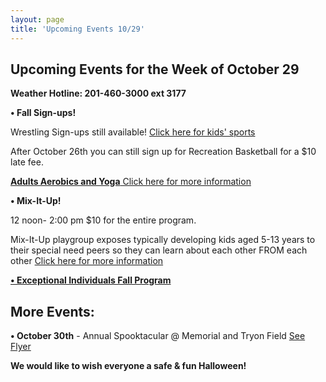 ```yaml
---
layout: page
title: 'Upcoming Events 10/29'
---
```

 
## Upcoming Events for the Week of October 29 

**Weather Hotline: 201-460-3000 ext 3177**


**• Fall Sign-ups!** 

Wrestling Sign-ups still available! [Click here for kids' sports](/departments/recreation/sports-and-activities/childrens-catalog/)


After October 26th you can still sign up for Recreation Basketball for a $10 late fee.


[**Adults Aerobics and Yoga** Click here for more information](/departments/recreation/sports-and-activities/adult-catalog/)


**• Mix-It-Up!** 

12 noon- 2:00 pm  $10 for the entire program.

Mix-It-Up playgroup exposes typically developing kids aged 5-13 years to their special need peers so they can
learn about each other FROM each other [Click here for more information](https://storage.googleapis.com/static.rutherford-nj.com/recreation/posts/MIx%20it%20up%20flyer%20-%202018-2019.pdf)

[**• Exceptional Individuals Fall Program**](https://storage.googleapis.com/static.rutherford-nj.com/recreation/Exceptional%20Individuals%20Program%20Fall%202018.pdf)


## More Events:

**• October 30th** - Annual Spooktacular @ Memorial and Tryon Field [See Flyer](https://storage.googleapis.com/static.rutherford-nj.com/recreation/2018_Halloween_Spooktacular.pdf)

**We would like to wish everyone a safe & fun Halloween!**
